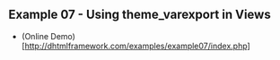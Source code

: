 ## Example 07 - Using theme_varexport in Views

* (Online Demo)[http://dhtmlframework.com/examples/example07/index.php]